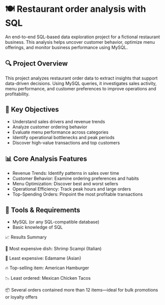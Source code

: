 # 🍽️ Restaurant order analysis with SQL

An end-to-end SQL-based data exploration project for a fictional restaurant business. This analysis helps uncover customer behavior, optimize menu offerings, and monitor business performance using MySQL.

## 🔍 Project Overview

This project analyzes restaurant order data to extract insights that support data-driven decisions. Using MySQL queries, it investigates sales activity, menu performance, and customer preferences to improve operations and profitability.

## 🎯 Key Objectives

- Understand sales drivers and revenue trends  
- Analyze customer ordering behavior  
- Evaluate menu performance across categories  
- Identify operational bottlenecks and peak periods  
- Discover high-value transactions and top customers

## 📊 Core Analysis Features

- Revenue Trends: Identify patterns in sales over time  
- Customer Behavior: Examine ordering preferences and habits  
- Menu Optimization: Discover best and worst sellers  
- Operational Efficiency: Track peak hours and large orders  
- Top-Spending Orders: Pinpoint the most profitable transactions  

## 🧰 Tools & Requirements

- MySQL (or any SQL-compatible database)
- Basic knowledge of SQL

📈 Results Summary

🥇 Most expensive dish: Shrimp Scampi (Italian)

🧊 Least expensive: Edamame (Asian)

🔥 Top-selling item: American Hamburger

📉 Least ordered: Mexican Chicken Tacos

📦 Several orders contained more than 12 items—ideal for bulk promotions or loyalty offers
